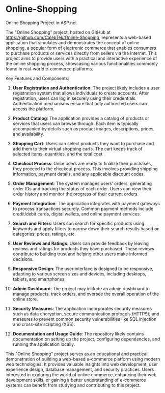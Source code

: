 # Online-Shopping
Online Shopping Project in ASP.net

The "Online Shopping" project, hosted on GitHub at https://github.com/CalebTek/Online-Shopping, represents a web-based application that simulates and demonstrates the concept of online shopping, a popular form of electronic commerce that enables consumers to purchase products or services directly from sellers via the Internet. This project aims to provide users with a practical and interactive experience of the online shopping process, showcasing various functionalities commonly found in real-world e-commerce platforms.

Key Features and Components:

1. **User Registration and Authentication**: The project likely includes a user registration system that allows individuals to create accounts. After registration, users can log in securely using their credentials. Authentication mechanisms ensure that only authorized users can access the platform.

2. **Product Catalog**: The application provides a catalog of products or services that users can browse through. Each item is typically accompanied by details such as product images, descriptions, prices, and availability.

3. **Shopping Cart**: Users can select products they want to purchase and add them to their virtual shopping carts. The cart keeps track of selected items, quantities, and the total cost.

4. **Checkout Process**: Once users are ready to finalize their purchases, they proceed to the checkout process. This involves providing shipping information, payment details, and any applicable discount codes.

5. **Order Management**: The system manages users' orders, generating order IDs and tracking the status of each order. Users can view their order history and monitor the progress of their current orders.

6. **Payment Integration**: The application integrates with payment gateways to process transactions securely. Common payment methods include credit/debit cards, digital wallets, and online payment services.

7. **Search and Filters**: Users can search for specific products using keywords and apply filters to narrow down their search results based on categories, prices, ratings, etc.

8. **User Reviews and Ratings**: Users can provide feedback by leaving reviews and ratings for products they have purchased. These reviews contribute to building trust and helping other users make informed decisions.

9. **Responsive Design**: The user interface is designed to be responsive, adapting to various screen sizes and devices, including desktops, tablets, and smartphones.

10. **Admin Dashboard**: The project may include an admin dashboard to manage products, track orders, and oversee the overall operation of the online store.

11. **Security Measures**: The application incorporates security measures such as data encryption, secure communication protocols (HTTPS), and measures to prevent common security vulnerabilities like SQL injection and cross-site scripting (XSS).

12. **Documentation and Usage Guide**: The repository likely contains documentation on setting up the project, configuring dependencies, and running the application locally.

This "Online Shopping" project serves as an educational and practical demonstration of building a web-based e-commerce platform using modern web technologies. It provides valuable insights into web development, user experience design, database management, and security practices. Users interested in exploring the world of online commerce, enhancing their web development skills, or gaining a better understanding of e-commerce systems can benefit from studying and contributing to this project.

